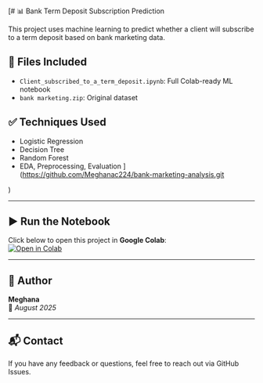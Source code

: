 [# 📊 Bank Term Deposit Subscription Prediction

This project uses machine learning to predict whether a client will subscribe to a term deposit based on bank marketing data.

## 🔧 Files Included
- `Client_subscribed_to_a_term_deposit.ipynb`: Full Colab-ready ML notebook
- `bank marketing.zip`: Original dataset

## ✅ Techniques Used
- Logistic Regression
- Decision Tree
- Random Forest
- EDA, Preprocessing, Evaluation
](https://github.com/Meghanac224/bank-marketing-analysis.git


)

---

## ▶️ Run the Notebook

Click below to open this project in **Google Colab**:  
[![Open in Colab](https://colab.research.google.com/assets/colab-badge.svg)](https://colab.research.google.com/github/Meghanac224/bank-term-deposit-prediction/blob/main/Client_subscribed_to_a_term_deposit.ipynb)

---

## 👤 Author

**Meghana**  
📅 *August 2025*

---

## 📬 Contact

If you have any feedback or questions, feel free to reach out via GitHub Issues.


